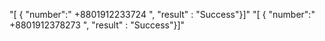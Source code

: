 "[ { "number":" +8801912233724 ", "result" : "Success"}]"
"[ { "number":" +8801912378273 ", "result" : "Success"}]"